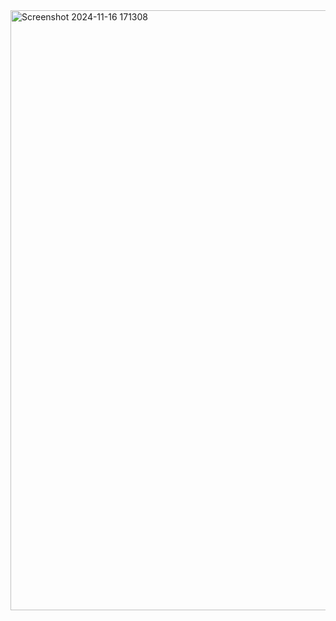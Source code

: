 <img width="960" alt="Screenshot 2024-11-16 171308" src="https://github.com/user-attachments/assets/cff50798-d713-4518-bedb-0f9ae8f179a8">
